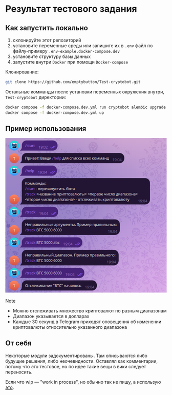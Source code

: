 # Результат тестового задания
## Как запустить локально
1. склонируйте этот репозиторий
2. установите переменные среды или запишите их в `.env` файл по файлу-примеру `.env-example.docker-compose.dev`
3. установите структуру базы данных
4. запустите внутри `Docker` при помощи `Docker-compose`

Клонирование:
```bash
git clone https://github.com/emptybutton/Test-cryptobot.git
```

Остальные комманды после установки переменных окружения внутри, `Test-cryptobot` директории:
```bash
docker compose -f docker-compose.dev.yml run cryptobot alembic upgrade head
docker compose -f docker-compose.dev.yml up
```

## Пример использования
<img src="https://github.com/emptybutton/Test-cryptobot/blob/main/assets/dialog.png?raw=true"/>

> [!NOTE]
> - Можно отслеживать множество криптовалют по разным диапазонам
> - Диапазон указывается в долларах
> - Каждые 30 секунд в Telegram приходят оповещения об изменении криптовалюты относительно указанного диапазона

## От себя
Некоторые модули задокументированы. Там описываются либо будущие решения, либо неочевидности. Оставлял как комментарии, потому что это тестовое, но по идее такие вещи в вики следует переносить.</br>

Если что wip — "work in process", но обычно так не пишу, а использую [это](https://gist.github.com/ericavonb/3c79e5035567c8ef3267).
